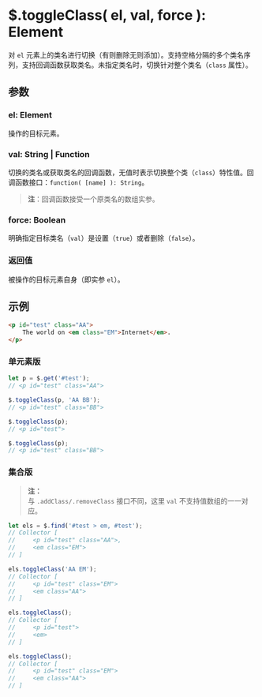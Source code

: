 # $.toggleClass( el, val, force ): Element

对 `el` 元素上的类名进行切换（有则删除无则添加）。支持空格分隔的多个类名序列，支持回调函数获取类名。未指定类名时，切换针对整个类名（`class` 属性）。


## 参数

### el: Element

操作的目标元素。


### val: String | Function

切换的类名或获取类名的回调函数，无值时表示切换整个类（`class`）特性值。回调函数接口：`function( [name] ): String`。

> **注**：回调函数接受一个原类名的数组实参。


### force: Boolean

明确指定目标类名（`val`）是设置（`true`）或者删除（`false`）。


### 返回值

被操作的目标元素自身（即实参 `el`）。


## 示例

```html
<p id="test" class="AA">
    The world on <em class="EM">Internet</em>.
</p>
```


### 单元素版

```js
let p = $.get('#test');
// <p id="test" class="AA">

$.toggleClass(p, 'AA BB');
// <p id="test" class="BB">

$.toggleClass(p);
// <p id="test">

$.toggleClass(p);
// <p id="test" class="BB">
```


### 集合版

> **注：**<br>
> 与 `.addClass/.removeClass` 接口不同，这里 `val` 不支持值数组的一一对应。

```js
let els = $.find('#test > em, #test');
// Collector [
//     <p id="test" class="AA">,
//     <em class="EM">
// ]

els.toggleClass('AA EM');
// Collector [
//     <p id="test" class="EM">
//     <em class="AA">
// ]

els.toggleClass();
// Collector [
//     <p id="test">
//     <em>
// ]

els.toggleClass();
// Collector [
//     <p id="test" class="EM">
//     <em class="AA">
// ]
```
